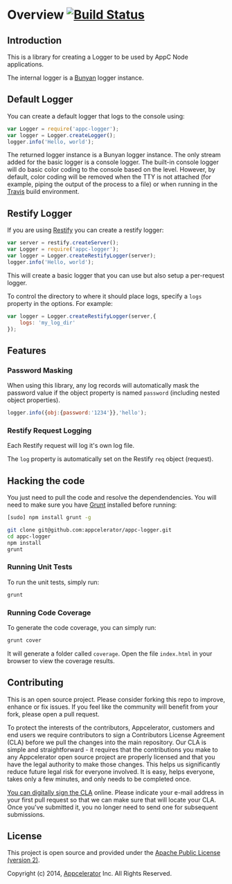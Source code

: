 # Overview [![Build Status](https://travis-ci.org/appcelerator/appc-logger.png)](https://travis-ci.org/appcelerator/appc-logger)

## Introduction

This is a library for creating a Logger to be used by AppC Node applications.

The internal logger is a [Bunyan](https://github.com/trentm/node-bunyan) logger instance.

## Default Logger

You can create a default logger that logs to the console using:

```javascript
var Logger = require('appc-logger');
var logger = Logger.createLogger();
logger.info('Hello, world');
```

The returned logger instance is a Bunyan logger instance.  The only stream added for the basic logger is a console logger.  The built-in console logger will do basic color coding to the console based on the level. However, by default, color coding will be removed when the TTY is not attached (for example, piping the output of the process to a file) or when running in the [Travis](travis-ci.org) build environment.


## Restify Logger

If you are using [Restify](https://github.com/mcavage/node-restify) you can create a restify logger:

```javascript
var server = restify.createServer();
var Logger = require('appc-logger');
var logger = Logger.createRestifyLogger(server);
logger.info('Hello, world');
```

This will create a basic logger that you can use but also setup a per-request logger.

To control the directory to where it should place logs, specify a `logs` property in the options.  For example:

```javascript
var logger = Logger.createRestifyLogger(server,{
	logs: 'my_log_dir'
});
```

## Features

### Password Masking

When using this library, any log records will automatically mask the password value if the object property is named `password` (including nested object properties).

```javascript
logger.info({obj:{password:'1234'}},'hello');
```

### Restify Request Logging

Each Restify request will log it's own log file.

The `log` property is automatically set on the Restify `req` object (request).


## Hacking the code

You just need to pull the code and resolve the dependendencies.  You will need to make sure you have [Grunt](http://gruntjs.com/) installed before running:

```bash
[sudo] npm install grunt -g
```

```bash
git clone git@github.com:appcelerator/appc-logger.git
cd appc-logger
npm install
grunt
```

### Running Unit Tests

To run the unit tests, simply run:

```bash
grunt
```

### Running Code Coverage

To generate the code coverage, you can simply run:

```bash
grunt cover
```

It will generate a folder called `coverage`.  Open the file `index.html` in your browser to view the coverage results.


## Contributing

This is an open source project. Please consider forking this repo to improve,
enhance or fix issues. If you feel like the community will benefit from your
fork, please open a pull request.

To protect the interests of the contributors, Appcelerator, customers
and end users we require contributors to sign a Contributors License Agreement
(CLA) before we pull the changes into the main repository. Our CLA is simple and
straightforward - it requires that the contributions you make to any
Appcelerator open source project are properly licensed and that you have the
legal authority to make those changes. This helps us significantly reduce future
legal risk for everyone involved. It is easy, helps everyone, takes only a few
minutes, and only needs to be completed once.

[You can digitally sign the CLA](http://bit.ly/app_cla) online. Please indicate
your e-mail address in your first pull request so that we can make sure that
will locate your CLA. Once you've submitted it, you no longer need to send one
for subsequent submissions.

## License

This project is open source and provided under the [Apache Public License
(version 2)](https://tldrlegal.com/license/apache-license-2.0-(apache-2.0)).

Copyright (c) 2014, [Appcelerator](http://www.appcelerator.com/) Inc. All Rights Reserved.


